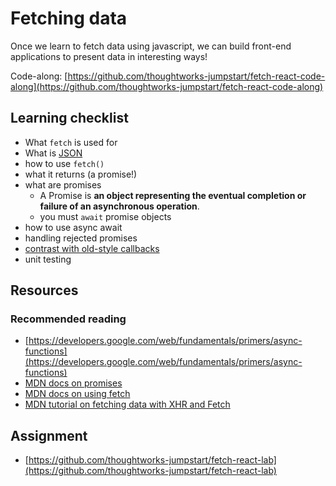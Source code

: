 # Fetching data

Once we learn to fetch data using javascript, we can build front-end applications to present data in interesting ways!

Code-along: [https://github.com/thoughtworks-jumpstart/fetch-react-code-along](https://github.com/thoughtworks-jumpstart/fetch-react-code-along)

## Learning checklist

* What `fetch` is used for
* What is [JSON](https://developer.mozilla.org/en-US/docs/Learn/JavaScript/Objects/JSON)
* how to use `fetch()`
* what it returns \(a promise!\)
* what are promises
  * A Promise is **an object representing the eventual completion or failure of an asynchronous operation**. 
  * you must `await` promise objects
* how to use async await
* handling rejected promises
* [contrast with old-style callbacks](../javascript/asynchronous-javascript/comparing-3-approaches.md)
* unit testing

## Resources

### Recommended reading

* [https://developers.google.com/web/fundamentals/primers/async-functions](https://developers.google.com/web/fundamentals/primers/async-functions)
* [MDN docs on promises](https://developer.mozilla.org/en-US/docs/Web/JavaScript/Guide/Using_promises)
* [MDN docs on using fetch](https://developer.mozilla.org/en-US/docs/Web/API/Fetch_API/Using_Fetch)
* [MDN tutorial on fetching data with XHR and Fetch](https://developer.mozilla.org/en-US/docs/Learn/JavaScript/Client-side_web_APIs/Fetching_data)

## Assignment

* [https://github.com/thoughtworks-jumpstart/fetch-react-lab](https://github.com/thoughtworks-jumpstart/fetch-react-lab)

